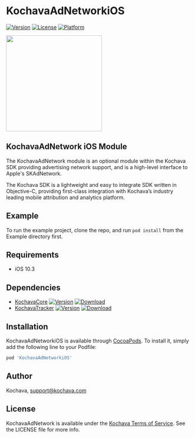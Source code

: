 # KochavaAdNetworkiOS

[![Version](https://img.shields.io/cocoapods/v/KochavaAdNetworkiOS.svg?style=flat)](https://cocoapods.org/pods/KochavaAdNetworkiOS)
[![License](https://img.shields.io/cocoapods/l/KochavaAdNetworkiOS.svg?style=flat)](https://cocoapods.org/pods/KochavaAdNetworkiOS)
[![Platform](https://img.shields.io/cocoapods/p/KochavaAdNetworkiOS.svg?style=flat)](https://cocoapods.org/pods/KochavaAdNetworkiOS)

<img src="https://storage.googleapis.com/kochava-web/2016/07/Kochava-horizontal-black-800x154.png" width="260" />

## KochavaAdNetwork iOS Module

The KochavaAdNetwork module is an optional module within the Kochava SDK providing advertising network support, and is a high-level interface to Apple's SKAdNetwork.

The Kochava SDK is a lightweight and easy to integrate SDK written in Objective-C, providing first-class integration with Kochava’s industry leading mobile attribution and analytics platform.

## Example

To run the example project, clone the repo, and run `pod install` from the Example directory first.

## Requirements

* iOS 10.3

## Dependencies

* [KochavaCore](https://cocoapods.org/pods/KochavaCoreiOS)
[![Version](https://img.shields.io/cocoapods/v/KochavaCoreiOS.svg?style=flat)](https://cocoapods.org/pods/KochavaCoreiOS) [ ![Download](https://api.bintray.com/packages/kochava/apple/core/images/download.svg) ](https://bintray.com/kochava/apple/core/_latestVersion)
* [KochavaTracker](https://cocoapods.org/pods/KochavaTrackeriOS)
[![Version](https://img.shields.io/cocoapods/v/KochavaTrackeriOS.svg?style=flat)](https://cocoapods.org/pods/KochavaTrackeriOS) [ ![Download](https://api.bintray.com/packages/kochava/apple/tracker/images/download.svg) ](https://bintray.com/kochava/apple/tracker/_latestVersion)

## Installation

KochavaAdNetworkiOS is available through [CocoaPods](https://cocoapods.org).
To install it, simply add the following line to your Podfile:

```ruby
pod 'KochavaAdNetworkiOS'
```

## Author

Kochava, support@kochava.com

## License

KochavaAdNetwork is available under the [Kochava Terms of Service](https://www.kochava.com/terms-of-service/). See the LICENSE file for more info.
